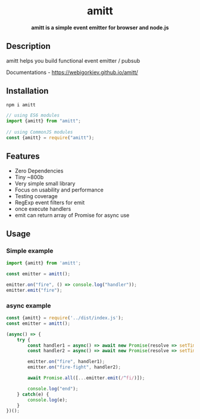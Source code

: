 <h1 align="center"> amitt </h1>
<p align="center">
  <b>amitt is a simple event emitter for browser and node.js </b>
</p>

## Description
amitt helps you build functional event emitter / pubsub

Documentations - https://webigorkiev.github.io/amitt/

## Installation

```bash
npm i amitt
```

```javascript
// using ES6 modules
import {amitt} from "amitt";
 
// using CommonJS modules
const {amitt} = require("amitt");
```

## Features

* Zero Dependencies
* Tiny ~800b
* Very simple small library
* Focus on usability and performance
* Testing coverage
* RegExp event filters for emit
* once execute handlers
* emit can return array of Promise for async use

## Usage

### Simple example

```typescript
import {amitt} from 'amitt';

const emitter = amitt();

emitter.on("fire", () => console.log("handler"));
emitter.emit("fire");

```

### async example

```typescript
const {amitt} = require('../dist/index.js');
const emitter = amitt();

(async() => {
    try {
        const handler1 = async() => await new Promise(resolve => setTimeout(resolve, 1000));
        const handler2 = async() => await new Promise(resolve => setTimeout(resolve, 1000));

        emitter.on("fire", handler1);
        emitter.on("fire-fight", handler2);

        await Promise.all([...emitter.emit(/^fi/)]);

        console.log("end");
    } catch(e) {
        console.log(e);
    }
})();
```